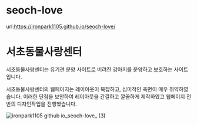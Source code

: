 # seoch-love

url:https://ironpark1105.github.io/seoch-love/

<h1>서초동물사랑센터</h1>

서초동물사랑센터는 유기견 분양 사이트로 
버려진 강아지를 분양하고 보호하는 사이트입니다.

서초동물사랑센터의 웹페이지는 레이아웃이 복잡하고, 심미적인 측면이
매우 취약하였습니다. 이러한 단점을 보안하여 레이아웃을 간결하고 깔끔하게 
제작하였고 웹페이지 전반의 디자인작업을 진행했습니다.



![ironpark1105 github io_seoch-love_ (3)](https://user-images.githubusercontent.com/85903711/139191195-d8b2d8eb-df21-4de6-91f0-fec5a33d1f10.png)
